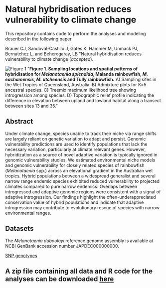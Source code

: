 # Natural hybridisation reduces vulnerability to climate change 

This repository contains code to perform the analyses and modeling described in the following paper

Brauer CJ, Sandoval-Castillo J, Gates K, Hammer M, Unmack PJ, Bernatchez L, and Beheregaray, LB "Natural hybridisation reduces vulnerability to climate change (*accepted*).


![Figure 1](../main/images/Figure1_hires_vector.jpg) "**Figure 1. Sampling locations and spatial patterns of hybridisation for *Melanotaenia splendida*, Malanda rainbowfish, *M. eachamensis*, *M. utcheensis* and Tully rainbowfish.** A) Sampling sites in the Wet Tropics of Queensland, Australia. B) Admixture plots for K=5 ancestral species. C) Treemix maximum likelihood tree showing introgression among species. D) Topographic relief profile indicating the difference in elevation between upland and lowland habitat along a transect between sites 13 and 35."


## Abstract

Under climate change, species unable to track their niche via range shifts are largely reliant on genetic variation to adapt and persist. Genomic vulnerability predictions are used to identify populations that lack the necessary variation, particularly at climate relevant genes. However, hybridization as a source of novel adaptive variation is typically ignored in genomic vulnerability studies. We estimated environmental niche models and genomic vulnerability for closely related species of rainbowfish (*Melanotaenia* spp.) across an elevational gradient in the Australian wet tropics. Hybrid populations between a widespread generalist and several narrow range endemic species exhibited reduced vulnerability to projected climates compared to pure narrow endemics. Overlaps between introgressed and adaptive genomic regions were consistent with a signal of adaptive introgression. Our findings highlight the often-underappreciated conservation value of hybrid populations and indicate that adaptive introgression may contribute to evolutionary rescue of species with narrow environmental ranges.

## Datasets

The *Melanotaenia duboulayi* reference genome assembly is available at NCBI GenBank accession number JAPDEC000000000.

[SNP genotypes](https://doi.org/10.6084/m9.figshare.21692918)


## A zip file containing all data and R code for the analyses can be downloaded [here](https://github.com/pygmyperch/NER/archive/refs/heads/main.zip)